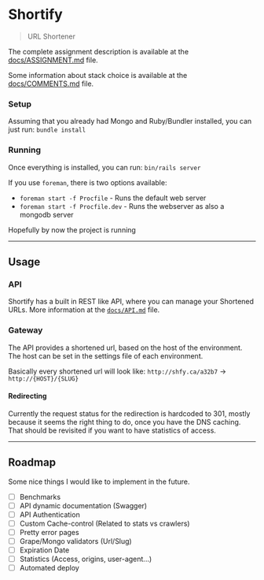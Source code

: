# Shortify
> URL Shortener

The complete assignment description is available at the [docs/ASSIGNMENT.md](docs/ASSIGNMENT.md) file.

Some information about stack choice is available at the [docs/COMMENTS.md](docs/COMMENTS.md) file.

### Setup

Assuming that you already had Mongo and Ruby/Bundler installed, you can just run: `bundle install`

### Running

Once everything is installed, you can run: `bin/rails server`

If you use `foreman`, there is two options available:

* `foreman start -f Procfile` - Runs the default web server
* `foreman start -f Procfile.dev` - Runs the webserver as also a mongodb server

Hopefully by now the project is running

---

## Usage

### API

Shortify has a built in REST like API, where you can manage your Shortened URLs.
More information at the [`docs/API.md`](docs/API.md) file.

### Gateway

The API provides a shortened url, based on the host of the environment. The host can be set in the settings file of each environment.

Basically every shortened url will look like: `http://shfy.ca/a32b7` -> `http://{HOST}/{SLUG}`

#### Redirecting

Currently the request status for the redirection is hardcoded to 301, mostly because it seems the right thing to do, once you have the DNS caching. That should be revisited if you want to have statistics of access.

---

## Roadmap

Some nice things I would like to implement in the future.

- [ ] Benchmarks
- [ ] API dynamic documentation (Swagger)
- [ ] API Authentication
- [ ] Custom Cache-control (Related to stats vs crawlers)
- [ ] Pretty error pages
- [ ] Grape/Mongo validators (Url/Slug)
- [ ] Expiration Date
- [ ] Statistics (Access, origins, user-agent...)
- [ ] Automated deploy
